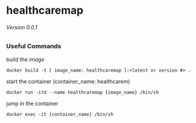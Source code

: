 healthcaremap
=============

###### Version 0.0.1

### Useful Commands

build the *image*

`docker build -t [ image_name: healthcaremap ]:<latest or version #> .`

start the container (container_name: healthcarem)

`docker run -itd --name healthcaremap {image_name} /bin/sh`

jump in the container

`docker exec -it {container_name} /bin/sh`